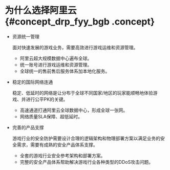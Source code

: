 # 为什么选择阿里云 {#concept_drp_fyy_bgb .concept}

-   资源统一管理

    面对快速发展的游戏业务，需要高效进行游戏运维和资源管理。

    -   阿里云超大规模数据中心遍布全球。
    -   统一账号进行游戏运维和资源管理。
    -   全球统一的售前售后服务体系加本地化服务。
-   稳定的国际网络连通

    稳定、低延时的网络是让分布于全球不同国家/地区的玩家能顺畅地体验游戏、并进行公平PK的关键。

    -   高速通道打通阿里云全球数据中心，形成全球一张网。
    -   网络质量SLA保障、超低延时。
-   完善的产品支撑

    游戏行业的安全防护需要设计合理的逻辑架构和物理部署方案以满足业务的安全需求，需要有成熟的安全产品体系支撑。

    -   全套的游戏行业安全参考架构和部署方案。
    -   完整的安全产品体系帮助解决游戏行业各种类型的DDoS攻击问题。

